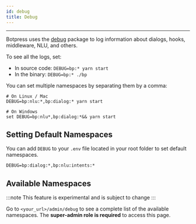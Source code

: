```yaml
---
id: debug
title: Debug
---
```


----------------

Botpress uses the [debug](https://www.npmjs.com/package/debug) package to log information about dialogs, hooks, middleware, NLU, and others.

To see all the logs, set:
- In source code: `DEBUG=bp:* yarn start`
- In the binary: `DEBUG=bp:* ./bp`

You can set multiple namespaces by separating them by a comma:

```shell
# On Linux / Mac
DEBUG=bp:nlu:*,bp:dialog:* yarn start

# On Windows
set DEBUG=bp:nlu*,bp:dialog:*&& yarn start
```

## Setting Default Namespaces

You can add `DEBUG` to your `.env` file located in your root folder to set default namespaces.

```shell
DEBUG=bp:dialog:*,bp:nlu:intents:*
```

## Available Namespaces

:::note
This feature is experimental and is subject to change
:::

Go to `<your_url>/admin/debug` to see a complete list of the available namespaces. The **super-admin role is required** to access this page.